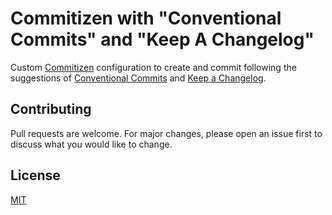 # Commitizen with "Conventional Commits" and "Keep A Changelog"

Custom [Commitizen](https://commitizen-tools.github.io/commitizen/) configuration to create and commit following the suggestions of [Conventional Commits](https://www.conventionalcommits.org/) and [Keep a Changelog](https://keepachangelog.com/en/1.1.0/).

## Contributing

Pull requests are welcome. For major changes, please open an issue first
to discuss what you would like to change.

## License

[MIT](LICENSE.md)
